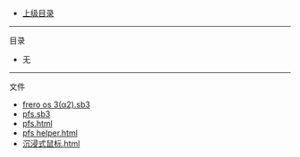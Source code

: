 - [上级目录](../)

---

目录

- 无

---

文件

- [frero os 3(α2).sb3](./frero_os_3(α2).sb3)
- [pfs.sb3](./pfs.sb3)
- [pfs.html](./pfs.html)
- [pfs helper.html](./pfs_helper.html)
- [沉浸式鼠标.html](./沉浸式鼠标.html)
